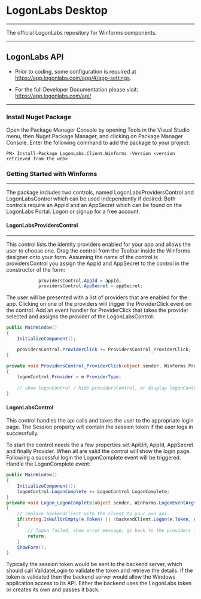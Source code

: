 # LogonLabs Desktop
---
The official LogonLabs repository for Winforms components.

---

## LogonLabs API


- Prior to coding, some configuration is required at https://app.logonlabs.com/app/#/app-settings.

- For the full Developer Documentation please visit: https://app.logonlabs.com/api/

---

### Install Nuget Package

Open the Package Manager Console by opening Tools in the Visual Studio menu, then Nuget Package Manager, and clicking on Package Manager Console. Enter the following command to add the package to your project:

```shell
PM> Install-Package LogonLabs.Client.Winforms -Version <version retrieved from the web>

```

### Getting Started with Winforms
---

The package includes two controls, named LogonLabsProvidersControl and LogonLabsControl which can be used independently if desired. Both controls require an AppId and an AppSecret which can be found on the LogonLabs Portal. Logon or signup for a free account.

#### LogonLabsProvidersControl
---

This control lists the identity providers enabled for your app and allows the user to choose one. Drag the control from the Toolbar inside the Winforms designer onto your form. Assuming the name of the control is providersControl you assign the AppId and AppSecret to the control in the constructor of the form:

```csharp
            providersControl.AppId = appId;
            providersControl.AppSecret = appSecret;
```

The user will be presented with a list of providers that are enabled for the app. Clicking on one of the providers will trigger the ProviderClick event on the control. Add an event handler for ProviderClick that takes the provider selected and assigns the provider of the LogonLabsControl:

```csharp
public MainWindow()
{
    InitializeComponent();

	providersControl.ProviderClick += ProvidersControl_ProviderClick;
}

private void ProvidersControl_ProviderClick(object sender, WinForms.ProviderClickedEventArgs e)
{
    logonControl.Provider = e.ProviderType;
			
	// show logonControl / hide providersControl, or display logonControl in a dialog, etc.
}
```

#### LogonLabsControl

This control handles the api calls and takes the user to the appropriate login page. The Session property will contain the session token if the user logs in successfully.

To start the control needs the a few properties set ApiUrl, AppId, AppSecret and finally Provider. When all are valid the control will show the login page. Following a sucessful login the LogonComplete event will be triggered. Handle the LogonComplete event:

```csharp
public MainWindow()
{
	InitializeComponent();
	logonControl.LogonComplete += LogonControl_LogonComplete;
}
private void Logon_LogonComplete(object sender, WinForms.LogonEventArgs e)
{
	// replace backendClient with the client to your own api.
    if(string.IsNullOrEmpty(e.Token) || !backendClient.Logon(e.Token, cts.Token))
    {
        // logon failed, show error message, go back to the providers list so that the user can try again.
        return;
    }
    ShowForm();
}
```

Typically the session token would be sent to the backend server, which should call ValidateLogin to validate the token and retrieve the details. If the token is validated then the backend server would allow the Windows application access to its API. Either the backend uses the LogonLabs token or creates its own and passes it back.
